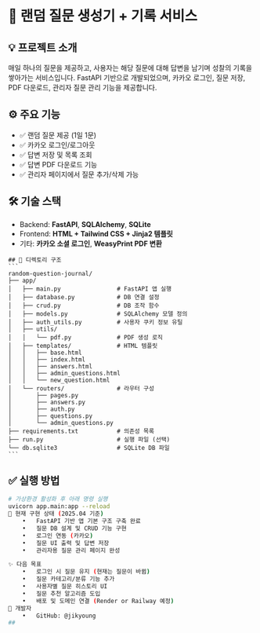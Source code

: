 # 📝 랜덤 질문 생성기 + 기록 서비스

## 💡 프로젝트 소개
매일 하나의 질문을 제공하고, 사용자는 해당 질문에 대해 답변을 남기며 성찰의 기록을 쌓아가는 서비스입니다. 
FastAPI 기반으로 개발되었으며, 카카오 로그인, 질문 저장, PDF 다운로드, 관리자 질문 관리 기능을 제공합니다.

## ⚙️ 주요 기능
- ✅ 랜덤 질문 제공 (1일 1문)
- ✅ 카카오 로그인/로그아웃
- ✅ 답변 저장 및 목록 조회
- ✅ 답변 PDF 다운로드 기능
- ✅ 관리자 페이지에서 질문 추가/삭제 가능

## 🛠 기술 스택
- Backend: **FastAPI**, **SQLAlchemy**, **SQLite**
- Frontend: **HTML + Tailwind CSS + Jinja2 템플릿**
- 기타: **카카오 소셜 로그인**, **WeasyPrint PDF 변환**

<pre><code>## 📁 디렉토리 구조
```
random-question-journal/
├── app/
│   ├── main.py                # FastAPI 앱 실행
│   ├── database.py            # DB 연결 설정
│   ├── crud.py                # DB 조작 함수
│   ├── models.py              # SQLAlchemy 모델 정의
│   ├── auth_utils.py          # 사용자 쿠키 정보 유틸
│   ├── utils/
│   │   └── pdf.py             # PDF 생성 로직
│   ├── templates/             # HTML 템플릿
│   │   ├── base.html
│   │   ├── index.html
│   │   ├── answers.html
│   │   ├── admin_questions.html
│   │   └── new_question.html
│   └── routers/               # 라우터 구성
│       ├── pages.py
│       ├── answers.py
│       ├── auth.py
│       ├── questions.py
│       └── admin_questions.py
├── requirements.txt           # 의존성 목록
├── run.py                     # 실행 파일 (선택)
└── db.sqlite3                 # SQLite DB 파일
```
</code></pre>

## ✅ 실행 방법
```bash
# 가상환경 활성화 후 아래 명령 실행
uvicorn app.main:app --reload
📌 현재 구현 상태 (2025.04 기준)
	•	FastAPI 기반 앱 기본 구조 구축 완료
	•	질문 DB 설계 및 CRUD 기능 구현
	•	로그인 연동 (카카오)
	•	질문 UI 출력 및 답변 저장
	•	관리자용 질문 관리 페이지 완성

✨ 다음 목표
	•	로그인 시 질문 유지 (현재는 질문이 바뀜)
	•	질문 카테고리/분류 기능 추가
	•	사용자별 질문 히스토리 UI
	•	질문 추천 알고리즘 도입
	•	배포 및 도메인 연결 (Render or Railway 예정)
🙌 개발자
	•	GitHub: @jikyoung
##
